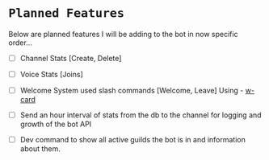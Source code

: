 # `Planned Features`

Below are planned features I will be adding to the bot in now specific order...

*   [ ] Channel Stats \[Create, Delete]

*   [ ] Voice Stats \[Joins]

*   [ ] Welcome System used slash commands \[Welcome, Leave] Using - [w-card](https://github.com/AKORA-Studios/DiscordWelcomeCard)

*   [ ] Send an hour interval of stats from the db to the channel for logging and growth of the bot API

*   [ ] Dev command to show all active guilds the bot is in and information about them.
